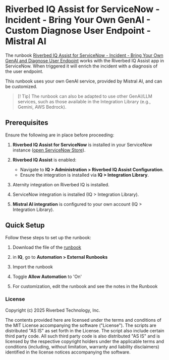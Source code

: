 # Riverbed IQ Assist for ServiceNow - Incident - Bring Your Own GenAI - Custom Diagnose User Endpoint - Mistral AI

The runbook [Riverbed IQ Assist for ServiceNow - Incident - Bring Your Own GenAI and Diagnose User Endpoint](./Riverbed%20IQ%20Assist%20for%20ServiceNow%20-%20Incident%20-%20Custom%20Diagnose%20User%20Endpoint.json) works with the Riverbed IQ Assist app in ServiceNow. When triggered it will enrich the incident with a diagnosis of the user endpoint.

This runbook uses your own GenAI service, provided by Mistral AI, and can be customized.

> [! Tip]
> The runbook can also be adapted to use other GenAI/LLM services, such as those available in the Integration Library (e.g., Gemini, AWS Bedrock).

## Prerequisites

Ensure the following are in place before proceeding:

1. **Riverbed IQ Assist for ServiceNow** is installed in your ServiceNow instance ([open ServiceNow Store](https://store.servicenow.com/sn_appstore_store.do#!/store/search?q=Riverbed)).

2. **Riverbed IQ Assist** is enabled:
   - Navigate to **IQ > Administration > Riverbed IQ Assist Configuration**.
   - Ensure the integration is installed via **IQ > Integration Library**.

3. Aternity integration on Riverbed IQ is installed.

4. ServiceNow integration is installed (IQ > Integration Library).

5. **Mistral AI integration** is configured to your own account (IQ > Integration Library).


## Quick Setup

Follow these steps to set up the runbook:

1. Download the file of the [runbook](./Riverbed%20IQ%20Assist%20for%20ServiceNow%20-%20Incident%20-%20Bring%20Your%20Own%20GenAI%20and%20Diagnose%20User%20Endpoint%20-%20Mistral%20AI.json)

2. in **IQ**, go to **Automation > External Runbooks**

3. Import the runbook

4. Toggle **Allow Automation** to 'On'

5. For customization, edit the runbook and see the notes in the Runbook

### License

Copyright (c) 2025 Riverbed Technology, Inc.

The contents provided here are licensed under the terms and conditions of the MIT License accompanying the software ("License"). The scripts are distributed "AS IS" as set forth in the License. The script also include certain third party code. All such third party code is also distributed "AS IS" and is licensed by the respective copyright holders under the applicable terms and conditions (including, without limitation, warranty and liability disclaimers) identified in the license notices accompanying the software.
